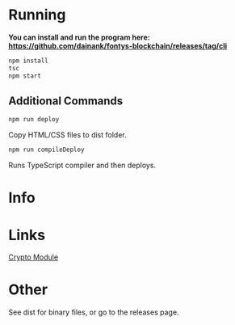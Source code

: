 # Running
__You can install and run the program here: https://github.com/dainank/fontys-blockchain/releases/tag/cli__

```js
npm install
tsc
npm start
```

## Additional Commands
```js
npm run deploy
```
Copy HTML/CSS files to dist folder.

```js
npm run compileDeploy
```
Runs TypeScript compiler and then deploys.

# Info

# Links

[Crypto Module](https://nodejs.org/api/crypto.html)

# Other

See dist for binary files, or go to the releases page.
 
